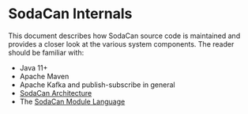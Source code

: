 # SodaCan Internals
This document describes how SodaCan source code is maintained and provides a closer look at the various system components.
The reader should be familiar with:

- Java 11+
- Apache Maven
- Apache Kafka and publish-subscribe in general
- <a href="architecture.md">SodaCan Architecture</a>
- The <a href="languageGuide.md">SodaCan Module Language</a>

